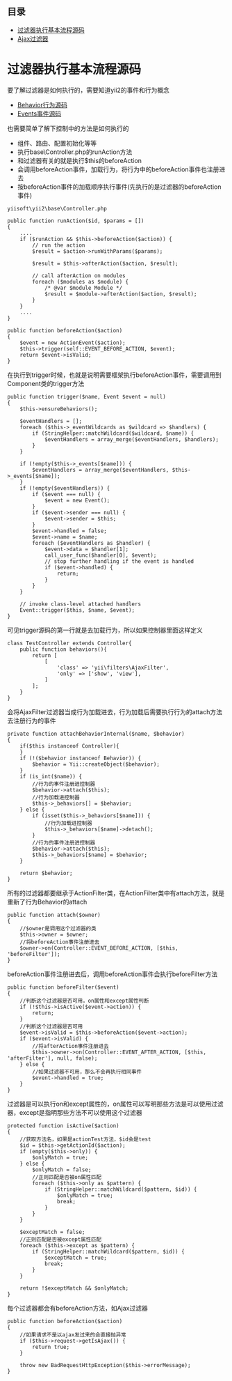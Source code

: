 ## 目录
* [过滤器执行基本流程源码](#过滤器执行基本流程源码)
* [Ajax过滤器](#Ajax过滤器)

# 过滤器执行基本流程源码
要了解过滤器是如何执行的，需要知道yii2的事件和行为概念  
* [Behavior行为源码](yii2/%5B关键概念一%5DBehavior行为源码.md)
* [Events事件源码](yii2/%5B关键概念二%5DEvents事件源码.md)  


也需要简单了解下控制中的方法是如何执行的  
- 组件、路由、配置初始化等等  
- 执行base\Controller.php的runAction方法  
- 和过滤器有关的就是执行$this的beforeAction
- 会调用beforeAction事件，加载行为，将行为中的beforeAction事件也注册进去
- 按beforeAction事件的加载顺序执行事件(先执行的是过滤器的beforeAction事件)
```
yiisoft\yii2\base\Controller.php

public function runAction($id, $params = [])
{ 
    ....
    if ($runAction && $this->beforeAction($action)) {
        // run the action
        $result = $action->runWithParams($params);

        $result = $this->afterAction($action, $result);

        // call afterAction on modules
        foreach ($modules as $module) {
            /* @var $module Module */
            $result = $module->afterAction($action, $result);
        }
    }
    ....
}

public function beforeAction($action)
{
    $event = new ActionEvent($action);
    $this->trigger(self::EVENT_BEFORE_ACTION, $event);
    return $event->isValid;
}
```
在执行到trigger时候，也就是说明需要框架执行beforeAction事件，需要调用到Component类的trigger方法
```
public function trigger($name, Event $event = null)
{
    $this->ensureBehaviors();

    $eventHandlers = [];
    foreach ($this->_eventWildcards as $wildcard => $handlers) {
        if (StringHelper::matchWildcard($wildcard, $name)) {
            $eventHandlers = array_merge($eventHandlers, $handlers);
        }
    }

    if (!empty($this->_events[$name])) {
        $eventHandlers = array_merge($eventHandlers, $this->_events[$name]);
    }
    if (!empty($eventHandlers)) {
        if ($event === null) {
            $event = new Event();
        }
        if ($event->sender === null) {
            $event->sender = $this;
        }
        $event->handled = false;
        $event->name = $name;
        foreach ($eventHandlers as $handler) {
            $event->data = $handler[1];
            call_user_func($handler[0], $event);
            // stop further handling if the event is handled
            if ($event->handled) {
                return;
            }
        }
    }

    // invoke class-level attached handlers
    Event::trigger($this, $name, $event);
}
```
可见trigger源码的第一行就是去加载行为，所以如果控制器里面这样定义
```
class TestController extends Controller{
    public function behaviors(){
        return [
            [
                'class' => 'yii\filters\AjaxFilter',
                'only' => ['show', 'view'],
            ]
        ];
    }
}
```
会将AjaxFilter过滤器当成行为加载进去，行为加载后需要执行行为的attach方法去注册行为的事件
```
private function attachBehaviorInternal($name, $behavior)
{
    if($this instanceof Controller){   
    }
    if (!($behavior instanceof Behavior)) {
        $behavior = Yii::createObject($behavior);
    }
    if (is_int($name)) {
        //行为的事件注册进控制器
        $behavior->attach($this);
        //行为加载进控制器
        $this->_behaviors[] = $behavior;
    } else {
        if (isset($this->_behaviors[$name])) {
            //行为加载进控制器
            $this->_behaviors[$name]->detach();
        }
        //行为的事件注册进控制器
        $behavior->attach($this);
        $this->_behaviors[$name] = $behavior;
    }

    return $behavior;
}
```
所有的过滤器都要继承于ActionFilter类，在ActionFilter类中有attach方法，就是重新了行为Behavior的attach
```
public function attach($owner)
{
    //$owner是调用这个过滤器的类
    $this->owner = $owner;
    //将beforeAction事件注册进去
    $owner->on(Controller::EVENT_BEFORE_ACTION, [$this, 'beforeFilter']);
}
```
beforeAction事件注册进去后，调用beforeAction事件会执行beforeFilter方法
```
public function beforeFilter($event)
{
    //判断这个过滤器是否可用，on属性和except属性判断
    if (!$this->isActive($event->action)) {
        return;
    }
    //判断这个过滤器是否可用
    $event->isValid = $this->beforeAction($event->action);
    if ($event->isValid) {
        //将afterAction事件注册进去
        $this->owner->on(Controller::EVENT_AFTER_ACTION, [$this, 'afterFilter'], null, false);
    } else {
        //如果过滤器不可用，那么不会再执行相同事件
        $event->handled = true;
    }
}
```
过滤器是可以执行on和except属性的，on属性可以写明那些方法是可以使用过滤器，except是指明那些方法不可以使用这个过滤器
```
protected function isActive($action)
{
    //获取方法名，如果是actionTest方法，$id会是test
    $id = $this->getActionId($action);
    if (empty($this->only)) {
        $onlyMatch = true;
    } else {
        $onlyMatch = false;
        //正则匹配是否被on属性匹配
        foreach ($this->only as $pattern) {
            if (StringHelper::matchWildcard($pattern, $id)) {
                $onlyMatch = true;
                break;
            }
        }
    }

    $exceptMatch = false;
    //正则匹配是否被except属性匹配
    foreach ($this->except as $pattern) {
        if (StringHelper::matchWildcard($pattern, $id)) {
            $exceptMatch = true;
            break;
        }
    }

    return !$exceptMatch && $onlyMatch;
}
```
每个过滤器都会有beforeAction方法，如Ajax过滤器
```
public function beforeAction($action)
{
    //如果请求不是以ajax发过来的会直接抛异常
    if ($this->request->getIsAjax()) {
        return true;
    }

    throw new BadRequestHttpException($this->errorMessage);
}
```
